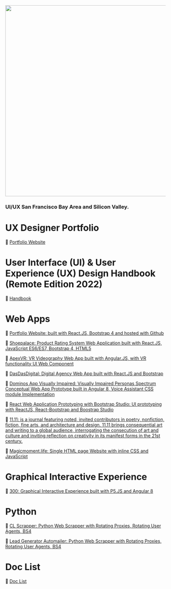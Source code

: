 <div align="center" width="50">
<img src="https://github.com/hillodesign/hillodesign/blob/master/img/sf.gif" width="600"/>
</div>

<h3>UI/UX San Francisco Bay Area and Silicon Valley.</h3>
  
# UX Designer Portfolio
:page_facing_up: [Portfolio Website](http://www.hillodesign.com)

# User Interface (UI) & User Experience (UX) Design Handbook (Remote Edition 2022)
:book: [Handbook](https://www.amazon.com/dp/B09PS93M6G/ref=cm_sw_em_r_mt_dp_T5N4BQ7R6RWMKZW6WTFJ)

# Web Apps

:book: [Portfolio Website: built with React.JS, Bootstrap 4 and hosted with Github](https://github.com/hillodesign/react-portfolio-site)

:book: [Shoepalace: Product Rating System Web Application built with React.JS, JavaScript ES6/ES7, Bootstrap 4, HTML5](https://github.com/hillodesign/shoepalace)

:book: [ApexVR: VR Videography Web App built with Angular.JS, with VR functionality UI Web Component](https://github.com/hillodesign/apex-vr)

:book: [DasDasDigital: Digital Agency Web App built with React.JS and Bootstrap](https://github.com/hillodesign/dasdasdigital_web_app)

:book: [Dominos App Visually Impaired: Visually Impaired Personas Spectrum Conceptual Web App Prototype built in Angular 8, Voice Assistant CSS module Implementation](https://github.com/hillodesign/dominos-app-visually-impaired)

:book: [React Web Application Prototyping with Bootstrap Studio: UI prototyping with ReactJS, React-Bootstrap and Boostrap Studio](https://github.com/hillodesign/react-web-application-prototyping-with-bootstrap-studio)

:book: [11.11: is a journal featuring noted, invited contributors in poetry, nonfiction, fiction, fine arts, and architecture and design. 11.11 brings consequential art and writing to a global audience, interrogating the consecution of art and culture and inviting reflection on creativity in its manifest forms in the 21st century.](https://github.com/hillodesign/11-11)

:book: [Magicmoment.life: Single HTML page Website with inline CSS and JavaScript](https://github.com/hillodesign/magicmoment.life)

# Graphical Interactive Experience

:book: [300: Graphical Interactive Experience built with P5.JS and Angular 8](https://github.com/hillodesign/300)

# Python

:book: [CL Scrapper: Python Web Scrapper with Rotating Proxies, Rotating User Agents, BS4](https://github.com/hillodesign/cl_scrapper)

:book: [Lead Generator Automailer: Python Web Scrapper with Rotating Proxies, Rotating User Agents, BS4](https://github.com/hillodesign/lead-generator-automailer)

# Doc List

:book: [Doc List](https://github.com/hillodesign/doc-list)

